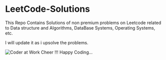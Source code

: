 # LeetCode-Solutions


This Repo Contains Solutions of non premium problems on Leetcode related to Data structure and Algorithms, DataBase Systems, Operating Systems, etc.

I will update it as i upsolve the problems.

![Coder at Work](https://cloud.githubusercontent.com/assets/4745789/21447248/0884e3b8-c8f8-11e6-8ce3-74ff6502cbca.gif)
Cheer !!! Happy Coding...
